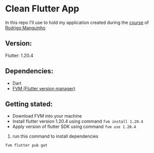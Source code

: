 # Clean Flutter App
In this repo I'll use to hold my application created during the [course](https://www.udemy.com/course/flutter-com-mango/) of [Rodrigo Manguinho]()

## Version:
Flutter: 1.20.4

## Dependencies:
- Dart
- [FVM (Flutter version manager)](https://fvm.app/)

## Getting stated:
- Download FVM into your machine
- Install flutter version 1.20.4 using command `fvm install 1.20.4`
- Apply version of flutter SDK using command `fvm use 1.20.4` 

1. run this command to install dependencies
```sh
fvm flutter pub get
```